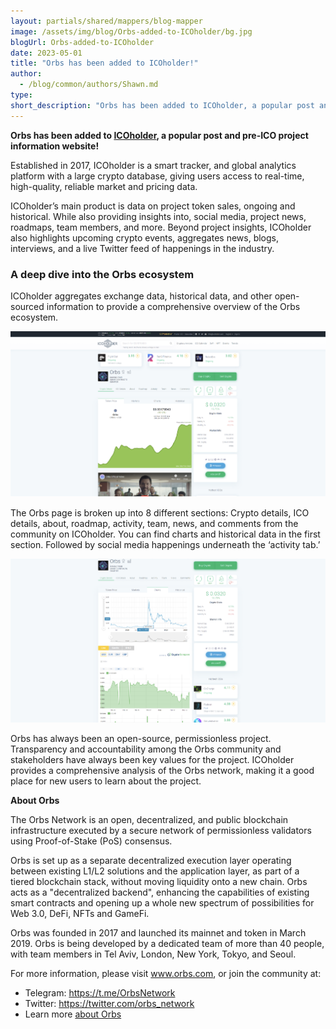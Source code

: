 ```yaml
---
layout: partials/shared/mappers/blog-mapper
image: /assets/img/blog/Orbs-added-to-ICOholder/bg.jpg
blogUrl: Orbs-added-to-ICOholder
date: 2023-05-01
title: "Orbs has been added to ICOholder!"
author:
  - /blog/common/authors/Shawn.md
type:
short_description: "Orbs has been added to ICOholder, a popular post and pre-ICO project information website! Established in 2017, ICOholder is a smart tracker, and global analytics platform with a large crypto database, giving users   access to real-time, high-quality, reliable market and pricing data."
---
```


**Orbs has been added to [ICOholder](https://icoholder.com/en/orbs-22232), a popular post and pre-ICO project information website!** 

Established in 2017, ICOholder is a smart tracker, and global analytics platform with a large crypto database, giving users   access to real-time, high-quality, reliable market and pricing data.

ICOholder’s main product is data on project token sales, ongoing and historical. While also providing insights into, social media, project news, roadmaps, team members, and more. Beyond project insights, ICOholder also highlights upcoming crypto events, aggregates news, blogs, interviews, and a live Twitter feed of happenings in the industry.


### A deep dive into the Orbs ecosystem

ICOholder aggregates exchange data, historical data, and other open-sourced information to provide a comprehensive overview of the Orbs ecosystem. 

![screenshot1](/assets/img/blog/Orbs-added-to-ICOholder/image1.png)


The Orbs page is broken up into 8 different sections: Crypto details, ICO details, about, roadmap, activity, team, news, and comments from the community on ICOholder. You can find charts and historical data in the first section. Followed by social media happenings underneath the ‘activity tab.’

![screenshot2](/assets/img/blog/Orbs-added-to-ICOholder/image2.png)


Orbs has always been an open-source, permissionless project. Transparency and accountability among the Orbs community and stakeholders have always been key values for the project. ICOholder provides a comprehensive analysis of the Orbs network, making it a good place for new users to learn about the project.


<div class='line-separator'> </div>


**About Orbs**

The Orbs Network is an open, decentralized, and public blockchain infrastructure executed by a secure network of permissionless validators using Proof-of-Stake (PoS) consensus.

Orbs is set up as a separate decentralized execution layer operating between existing L1/L2 solutions and the application layer, as part of a tiered blockchain stack, without moving liquidity onto a new chain. Orbs acts as a "decentralized backend", enhancing the capabilities of existing smart contracts and opening up a whole new spectrum of possibilities for Web 3.0, DeFi, NFTs and GameFi.

Orbs was founded in 2017 and launched its mainnet and token in March 2019. Orbs is being developed by a dedicated team of more than 40 people, with team members in Tel Aviv, London, New York, Tokyo, and Seoul.

For more information, please visit www.orbs.com, or join the community at:

- Telegram: https://t.me/OrbsNetwork
- Twitter: https://twitter.com/orbs_network
- Learn more [about Orbs](https://www.orbs.com/overview/)

